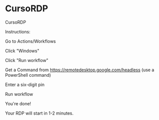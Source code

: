 # CursoRDP
CursoRDP

Instructions:

Go to Actions/Workflows

Click "Windows"

Click "Run workflow"

Get a Command from https://remotedesktop.google.com/headless (use a PowerShell command)

Enter a six-digit pin

Run workflow

You're done!

Your RDP will start in 1-2 minutes.
